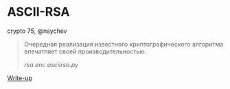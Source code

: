 # ASCII-RSA

crypto 75, @nsychev

> Очередная реализация известного криптографического алгоритма впечатляет своей производительностью.
>
> _rsa.enc_
> _asciirsa.py_

[Write-up](WRITEUP.md)
